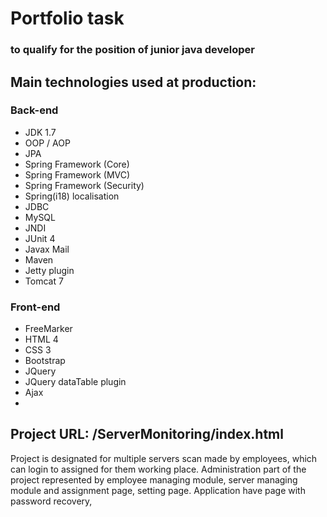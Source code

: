 <h1>Portfolio task</h1>

<h3>to qualify for the position of junior java developer </h3>

<h2>Main technologies used at production:</h2>

<h3>Back-end</h3>
<ul>
    <li>JDK 1.7</li>
    <li>OOP / AOP</li>
    <li>JPA</li>
    <li>Spring Framework (Core)</li>
    <li>Spring Framework (MVC)</li>
    <li>Spring Framework (Security)</li>
    <li>Spring(i18) localisation</li>
    <li>JDBC</li>
    <li>MySQL</li>
    <li>JNDI</li>
    <li>JUnit 4</li>
    <li>Javax Mail</li>
    <li>Maven</li>
    <li>Jetty plugin</li>
    <li>Tomcat 7</li>
</ul>

<h3>Front-end</h3>
<ul>
    <li>FreeMarker</li>
    <li>HTML 4</li>
    <li>CSS 3</li>
    <li>Bootstrap</li>
    <li>JQuery</li>
    <li>JQuery dataTable plugin</li>
    <li>Ajax</li>
    <li></li>
</ul>

<h2>Project URL: /ServerMonitoring/index.html</h2>

<span>Project is designated for multiple servers scan made by employees, which can login to assigned
 for them working place. Administration part of the project represented by employee managing module,
 server managing module and assignment page, setting page. Application have page with password recovery,
 </span>
